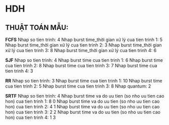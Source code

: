 # HDH
## THUẬT TOÁN MẪU:
**FCFS**
Nhap so tien trinh: 4
Nhap burst time_thời gian xử lý cua tien trinh 1: 5
Nhap burst time_thời gian xử lý cua tien trinh 2: 3
Nhap burst time_thời gian xử lý cua tien trinh 3: 8
Nhap burst time_thời gian xử lý cua tien trinh 4: 6

**SJF**
Nhap so tien trinh: 4
Nhap burst time cua tien trinh 1: 6
Nhap burst time cua tien trinh 2: 8
Nhap burst time cua tien trinh 3: 7
Nhap burst time cua tien trinh 4: 3

**RR**
Nhap so tien trinh: 3
Nhap burst time cua tien trinh 1: 10
Nhap burst time cua tien trinh 2: 5
Nhap burst time cua tien trinh 3: 8
Nhap quantum: 2

**SRTF**
Nhap so tien trinh: 4
Nhap burst time va do uu tien (so nho uu tien cao hon) cua tien trinh 1: 8 0
Nhap burst time va do uu tien (so nho uu tien cao hon) cua tien trinh 2: 4 1
Nhap burst time va do uu tien (so nho uu tien cao hon) cua tien trinh 3: 2 2
Nhap burst time va do uu tien (so nho uu tien cao hon) cua tien trinh 4: 1 3 
